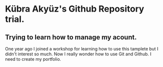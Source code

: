 # Kübra Akyüz's Github Repository trial. 

## Trying to learn how to manage my acount.

One year ago I joined a workshop for learning how to use this tamplete but I didn't interest so much. Now I really wonder how to use Git and Github. I need to create my portfolio.
